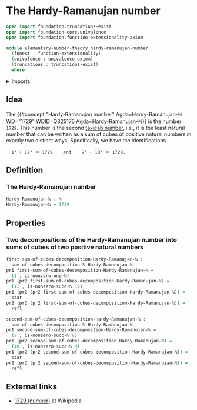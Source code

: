 # The Hardy-Ramanujan number

```agda
open import foundation.truncations-exist
open import foundation-core.univalence
open import foundation.function-extensionality-axiom

module elementary-number-theory.hardy-ramanujan-number
  (funext : function-extensionality)
  (univalence : univalence-axiom)
  (truncations : truncations-exist)
  where
```

<details><summary>Imports</summary>

```agda
open import elementary-number-theory.natural-numbers
open import elementary-number-theory.taxicab-numbers funext univalence truncations

open import foundation.dependent-pair-types
open import foundation.identity-types funext
open import foundation.unit-type
```

</details>

## Idea

The
{{#concept "Hardy-Ramanujan number" Agda=Hardy-Ramanujan-ℕ WD="1729" WDID=Q825176 Agda=Hardy-Ramanujan-ℕ}}
is the number `1729`. This number is the second
[taxicab number](elementary-number-theory.taxicab-numbers.md), i.e., it is the
least natural number that can be written as a sum of cubes of positive natural
numbers in exactly two distinct ways. Specifically, we have the identifications

```text
  1³ + 12³ ＝ 1729    and    9³ + 10³ ＝ 1729.
```

## Definition

### The Hardy-Ramanujan number

```agda
Hardy-Ramanujan-ℕ : ℕ
Hardy-Ramanujan-ℕ = 1729
```

## Properties

### Two decompositions of the Hardy-Ramanujan number into sums of cubes of two positive natural numbers

```agda
first-sum-of-cubes-decomposition-Hardy-Ramanujan-ℕ :
  sum-of-cubes-decomposition-ℕ Hardy-Ramanujan-ℕ
pr1 first-sum-of-cubes-decomposition-Hardy-Ramanujan-ℕ =
  (1 , is-nonzero-one-ℕ)
pr1 (pr2 first-sum-of-cubes-decomposition-Hardy-Ramanujan-ℕ) =
  (12 , is-nonzero-succ-ℕ 11)
pr1 (pr2 (pr2 first-sum-of-cubes-decomposition-Hardy-Ramanujan-ℕ)) =
  star
pr2 (pr2 (pr2 first-sum-of-cubes-decomposition-Hardy-Ramanujan-ℕ)) =
  refl

second-sum-of-cubes-decomposition-Hardy-Ramanujan-ℕ :
  sum-of-cubes-decomposition-ℕ Hardy-Ramanujan-ℕ
pr1 second-sum-of-cubes-decomposition-Hardy-Ramanujan-ℕ =
  (9 , is-nonzero-succ-ℕ 8)
pr1 (pr2 second-sum-of-cubes-decomposition-Hardy-Ramanujan-ℕ) =
  (10 , is-nonzero-succ-ℕ 9)
pr1 (pr2 (pr2 second-sum-of-cubes-decomposition-Hardy-Ramanujan-ℕ)) =
  star
pr2 (pr2 (pr2 second-sum-of-cubes-decomposition-Hardy-Ramanujan-ℕ)) =
  refl
```

## External links

- [1729 (number)](<https://en.wikipedia.org/wiki/1729_(number)>) at Wikipedia
